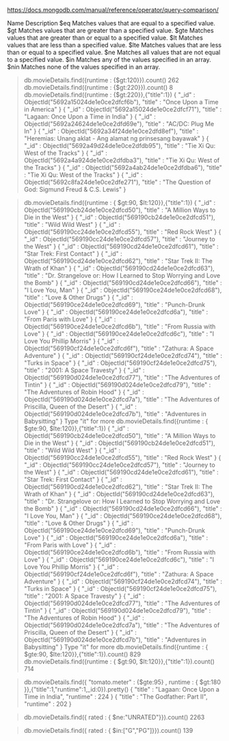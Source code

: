 https://docs.mongodb.com/manual/reference/operator/query-comparison/

Name	Description
$eq	Matches values that are equal to a specified value.
$gt	Matches values that are greater than a specified value.
$gte	Matches values that are greater than or equal to a specified value.
$lt	Matches values that are less than a specified value.
$lte	Matches values that are less than or equal to a specified value.
$ne	Matches all values that are not equal to a specified value.
$in	Matches any of the values specified in an array.
$nin	Matches none of the values specified in an array.

> db.movieDetails.find({runtime : {$gt:120}}).count()
262
> db.movieDetails.find({runtime : {$gt:220}}).count()
8
> db.movieDetails.find({runtime : {$gt:220}},{"title":1})
{ "_id" : ObjectId("5692a15024de1e0ce2dfcf6b"), "title" : "Once Upon a Time in America" }
{ "_id" : ObjectId("5692a15024de1e0ce2dfcf71"), "title" : "Lagaan: Once Upon a Time in India" }
{ "_id" : ObjectId("5692a24624de1e0ce2dfd69e"), "title" : "AC/DC: Plug Me In" }
{ "_id" : ObjectId("5692a34f24de1e0ce2dfd8ef"), "title" : "Heremias: Unang aklat - Ang alamat ng prinsesang bayawak" }
{ "_id" : ObjectId("5692a49d24de1e0ce2dfdb95"), "title" : "Tie Xi Qu: West of the Tracks" }
{ "_id" : ObjectId("5692a4a924de1e0ce2dfdba3"), "title" : "Tie Xi Qu: West of the Tracks" }
{ "_id" : ObjectId("5692a4ab24de1e0ce2dfdba6"), "title" : "Tie Xi Qu: West of the Tracks" }
{ "_id" : ObjectId("5692c8fa24de1e0ce2dfe271"), "title" : "The Question of God: Sigmund Freud & C.S. Lewis" }

> db.movieDetails.find({runtime : { $gt:90, $lt:120}},{"title":1})
{ "_id" : ObjectId("569190cb24de1e0ce2dfcd50"), "title" : "A Million Ways to Die in the West" }
{ "_id" : ObjectId("569190cb24de1e0ce2dfcd51"), "title" : "Wild Wild West" }
{ "_id" : ObjectId("569190cc24de1e0ce2dfcd55"), "title" : "Red Rock West" }
{ "_id" : ObjectId("569190cc24de1e0ce2dfcd57"), "title" : "Journey to the West" }
{ "_id" : ObjectId("569190cd24de1e0ce2dfcd61"), "title" : "Star Trek: First Contact" }
{ "_id" : ObjectId("569190cd24de1e0ce2dfcd62"), "title" : "Star Trek II: The Wrath of Khan" }
{ "_id" : ObjectId("569190cd24de1e0ce2dfcd63"), "title" : "Dr. Strangelove or: How I Learned to Stop Worrying and Love the Bomb" }
{ "_id" : ObjectId("569190cd24de1e0ce2dfcd66"), "title" : "I Love You, Man" }
{ "_id" : ObjectId("569190ce24de1e0ce2dfcd68"), "title" : "Love & Other Drugs" }
{ "_id" : ObjectId("569190ce24de1e0ce2dfcd69"), "title" : "Punch-Drunk Love" }
{ "_id" : ObjectId("569190ce24de1e0ce2dfcd6a"), "title" : "From Paris with Love" }
{ "_id" : ObjectId("569190ce24de1e0ce2dfcd6b"), "title" : "From Russia with Love" }
{ "_id" : ObjectId("569190ce24de1e0ce2dfcd6c"), "title" : "I Love You Phillip Morris" }
{ "_id" : ObjectId("569190cf24de1e0ce2dfcd6f"), "title" : "Zathura: A Space Adventure" }
{ "_id" : ObjectId("569190cf24de1e0ce2dfcd74"), "title" : "Turks in Space" }
{ "_id" : ObjectId("569190cf24de1e0ce2dfcd75"), "title" : "2001: A Space Travesty" }
{ "_id" : ObjectId("569190d024de1e0ce2dfcd77"), "title" : "The Adventures of Tintin" }
{ "_id" : ObjectId("569190d024de1e0ce2dfcd79"), "title" : "The Adventures of Robin Hood" }
{ "_id" : ObjectId("569190d024de1e0ce2dfcd7a"), "title" : "The Adventures of Priscilla, Queen of the Desert" }
{ "_id" : ObjectId("569190d024de1e0ce2dfcd7b"), "title" : "Adventures in Babysitting" }
Type "it" for more
> db.movieDetails.find({runtime : { $gte:90, $lte:120}},{"title":1})
{ "_id" : ObjectId("569190cb24de1e0ce2dfcd50"), "title" : "A Million Ways to Die in the West" }
{ "_id" : ObjectId("569190cb24de1e0ce2dfcd51"), "title" : "Wild Wild West" }
{ "_id" : ObjectId("569190cc24de1e0ce2dfcd55"), "title" : "Red Rock West" }
{ "_id" : ObjectId("569190cc24de1e0ce2dfcd57"), "title" : "Journey to the West" }
{ "_id" : ObjectId("569190cd24de1e0ce2dfcd61"), "title" : "Star Trek: First Contact" }
{ "_id" : ObjectId("569190cd24de1e0ce2dfcd62"), "title" : "Star Trek II: The Wrath of Khan" }
{ "_id" : ObjectId("569190cd24de1e0ce2dfcd63"), "title" : "Dr. Strangelove or: How I Learned to Stop Worrying and Love the Bomb" }
{ "_id" : ObjectId("569190cd24de1e0ce2dfcd66"), "title" : "I Love You, Man" }
{ "_id" : ObjectId("569190ce24de1e0ce2dfcd68"), "title" : "Love & Other Drugs" }
{ "_id" : ObjectId("569190ce24de1e0ce2dfcd69"), "title" : "Punch-Drunk Love" }
{ "_id" : ObjectId("569190ce24de1e0ce2dfcd6a"), "title" : "From Paris with Love" }
{ "_id" : ObjectId("569190ce24de1e0ce2dfcd6b"), "title" : "From Russia with Love" }
{ "_id" : ObjectId("569190ce24de1e0ce2dfcd6c"), "title" : "I Love You Phillip Morris" }
{ "_id" : ObjectId("569190cf24de1e0ce2dfcd6f"), "title" : "Zathura: A Space Adventure" }
{ "_id" : ObjectId("569190cf24de1e0ce2dfcd74"), "title" : "Turks in Space" }
{ "_id" : ObjectId("569190cf24de1e0ce2dfcd75"), "title" : "2001: A Space Travesty" }
{ "_id" : ObjectId("569190d024de1e0ce2dfcd77"), "title" : "The Adventures of Tintin" }
{ "_id" : ObjectId("569190d024de1e0ce2dfcd79"), "title" : "The Adventures of Robin Hood" }
{ "_id" : ObjectId("569190d024de1e0ce2dfcd7a"), "title" : "The Adventures of Priscilla, Queen of the Desert" }
{ "_id" : ObjectId("569190d024de1e0ce2dfcd7b"), "title" : "Adventures in Babysitting" }
Type "it" for more
> db.movieDetails.find({runtime : { $gte:90, $lte:120}},{"title":1}).count()
829
> db.movieDetails.find({runtime : { $gt:90, $lt:120}},{"title":1}).count()
714

> db.movieDetails.find({ "tomato.meter" : {$gte:95} , runtime : { $gt:180 }},{"title":1,"runtime":1,_id:0}).pretty()
{ "title" : "Lagaan: Once Upon a Time in India", "runtime" : 224 }
{ "title" : "The Godfather: Part II", "runtime" : 202 }

> db.movieDetails.find({ rated : { $ne:"UNRATED"}}).count()
2263

> db.movieDetails.find({ rated : { $in:["G","PG"]}}).count()
139
